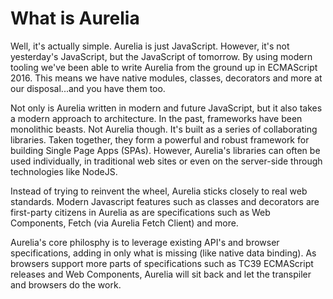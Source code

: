 # What is Aurelia

Well, it's actually simple. Aurelia is just JavaScript. However, it's not yesterday's JavaScript, but the JavaScript of tomorrow. By using modern tooling we've been able to write Aurelia from the ground up in ECMAScript 2016. This means we have native modules, classes, decorators and more at our disposal...and you have them too.

Not only is Aurelia written in modern and future JavaScript, but it also takes a modern approach to architecture. In the past, frameworks have been monolithic beasts. Not Aurelia though. It's built as a series of collaborating libraries. Taken together, they form a powerful and robust framework for building Single Page Apps (SPAs). However, Aurelia's libraries can often be used individually, in traditional web sites or even on the server-side through technologies like NodeJS.

Instead of trying to reinvent the wheel, Aurelia sticks closely to real web standards. Modern Javascript features such as classes and decorators are first-party citizens in Aurelia as are specifications such as Web Components, Fetch (via Aurelia Fetch Client) and more.

Aurelia's core philosphy is to leverage existing API's and browser specifications, adding in only what is missing (like native data binding). As browsers support more parts of specifications such as TC39 ECMAScript releases and Web Components, Aurelia will sit back and let the transpiler and browsers do the work.